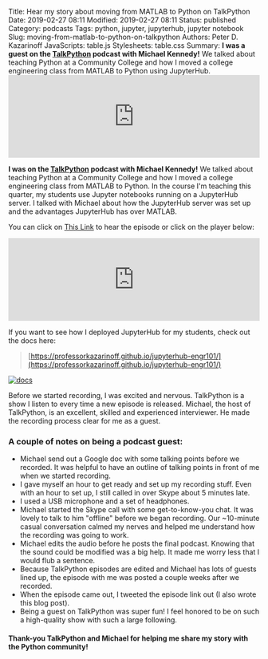 Title: Hear my story about moving from MATLAB to Python on TalkPython
Date: 2019-02-27 08:11
Modified: 2019-02-27 08:11
Status: published
Category: podcasts
Tags: python, jupyter, jupyterhub, jupyter notebook
Slug: moving-from-matlab-to-python-on-talkpython
Authors: Peter D. Kazarinoff
JavaScripts: table.js
Stylesheets: table.css
Summary: **I was a guest on the [TalkPython](https://talkpython.fm) podcast with Michael Kennedy!** We talked about teaching Python at a Community College and how I moved a college engineering class from MATLAB to Python using JupyterHub. <iframe width="100%" height="166" scrolling="no" frameborder="no" src="https://w.soundcloud.com/player/?url=https%3A//api.soundcloud.com/tracks/582253734&color=ff5500&auto_play=false&hide_related=false&show_comments=true&show_user=true&show_reposts=false"> </iframe>

**I was on the [TalkPython](https://talkpython.fm) podcast with Michael Kennedy!** We talked about teaching Python at a Community College and how I moved a college engineering class from MATLAB to Python. In the course I'm teaching this quarter, my students use Jupyter notebooks running on a JupyterHub server. I talked with Michael about how the JupyterHub server was set up and the advantages JupyterHub has over MATLAB. 

You can click on [This Link](https://talkpython.fm/episodes/show/201/choosing-jupyterhub-and-python-over-matlab) to hear the episode or click on the player below:

<iframe width="100%" height="166" scrolling="no" frameborder="no" src="https://w.soundcloud.com/player/?url=https%3A//api.soundcloud.com/tracks/582253734&color=ff5500&auto_play=false&hide_related=false&show_comments=true&show_user=true&show_reposts=false"> </iframe>

If you want to see how I deployed JupyterHub for my students, check out the docs here:

 > [https://professorkazarinoff.github.io/jupyterhub-engr101/](https://professorkazarinoff.github.io/jupyterhub-engr101/)


[![docs]({static}/posts/podcast/images/jupyterhub_deployment_docs.png)](https://professorkazarinoff.github.io/jupyterhub-engr101/)

Before we started recording, I was excited and nervous. TalkPython is a show I listen to every time a new episode is released. Michael, the host of TalkPython, is an excellent, skilled and experienced interviewer. He made the recording process clear for me as a guest. 

### A couple of notes on being a podcast guest:

 * Michael send out a Google doc with some talking points before we recorded. It was helpful to have an outline of talking points in front of me when we started recording.
 * I gave myself an hour to get ready and set up my recording stuff. Even with an hour to set up, I still called in over Skype about 5 minutes late.
 * I used a USB microphone and a set of headphones. 
 * Michael started the Skype call with some get-to-know-you chat. It was lovely to talk to him "offline" before we began recording. Our ~10-minute casual conversation calmed my nerves and helped me understand how the recording was going to work. 
 * Michael edits the audio before he posts the final podcast. Knowing that the sound could be modified was a big help. It made me worry less that I would flub a sentence.
 * Because TalkPython episodes are edited and Michael has lots of guests lined up, the episode with me was posted a couple weeks after we recorded.
 * When the episode came out, I tweeted the episode link out (I also wrote this blog post).
 * Being a guest on TalkPython was super fun! I feel honored to be on such a high-quality show with such a large following.

#### Thank-you TalkPython and Michael for helping me share my story with the Python community!
